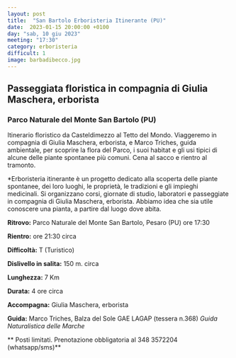 ```yaml
---
layout: post
title:  "San Bartolo Erboristeria Itinerante (PU)"
date:  2023-01-15 20:00:00 +0100
day: "sab, 10 giu 2023"
meeting: "17:30"
category: erboristeria 
difficult: 1
image: barbadibecco.jpg
---
```


## Passeggiata floristica in compagnia di Giulia Maschera, erborista
### Parco Naturale del Monte San Bartolo (PU)

Itinerario floristico da Casteldimezzo al Tetto del Mondo. Viaggeremo in compagnia di Giulia Maschera, erborista, e Marco Triches, guida ambientale, per scoprire la flora del Parco, i suoi habitat e gli usi tipici di alcune delle piante spontanee più comuni.
Cena al sacco e rientro al tramonto.

*Erboristeria itinerante è un progetto dedicato alla scoperta delle piante spontanee, dei loro luoghi, le proprietà, le tradizioni e gli impieghi medicinali. Si organizzano corsi, giornate di studio, laboratori e passeggiate in compagnia di Giulia Maschera, erborista. Abbiamo idea che sia utile conoscere una pianta, a partire dal luogo dove abita.

**Ritrovo:** Parco Naturale del Monte San Bartolo, Pesaro (PU) ore 17:30

**Rientro:** ore 21:30 circa 

**Difficoltà:** T (Turistico)

**Dislivello in salita:**  150 m. circa

**Lunghezza:** 7 Km

**Durata:** 4 ore circa

**Accompagna:** Giulia Maschera, erborista 

**Guida:** Marco Triches, Balza del Sole GAE LAGAP (tessera n.368)
*Guida Naturalistica delle Marche*

**
Posti limitati. Prenotazione obbligatoria al 348 3572204 (whatsapp/sms)**
